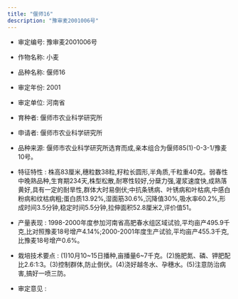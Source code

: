```yaml
---
title: "偃师16"
description: "豫审麦2001006号"
---
```

* 审定编号:  豫审麦2001006号

*  作物名称:  小麦

*  品种名称:  偃师16

*  审定年份:  2001

*  审定单位:  河南省

* 育种者:  偃师市农业科学研究所

*  申请者:  偃师市农业科学研究所

*  品种来源:  偃师市农业科学研究所选育而成,亲本组合为偃师85(1)-0-3-1/豫麦10号。

*  特征特性 : 
株高83厘米,穗粒数38粒,籽粒长圆形,半角质,千粒重40克。弱春性中晚熟品种,生育期234天,株型松散,耐寒性较好,分蘖力强,灌浆速度快,成熟落黄好,具有一定的耐旱性,群体大时易倒伏;中抗条锈病、叶锈病和叶枯病,中感白粉病和纹枯病粗;蛋白质13.92%,湿面筋30.6%,沉降值30%,吸水率60.2%,形成时间3.5分钟,稳定时间5.5分钟,拉伸面积52.8厘米2,评价值51。
 
*  产量表现 : 
1998-2000年度参加河南省高肥春水组区域试验,平均亩产495.9千克,比对照豫麦18号增产4.14%;2000-2001年度生产试验,平均亩产455.3千克,比豫麦18号增产0.6%。

*  栽培技术要点 : 
(1)10月10~15日播种,亩播量6~7千克。(2)施肥氮、磷、钾肥配比2.6:1:3。(3)控制群体,防止倒伏。(4)浇好越冬水、孕穗水。(5)注意防治病害,搞好一喷三防。

*  审定意见 : 

